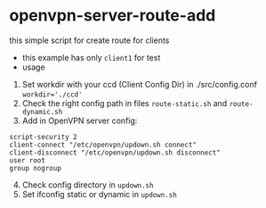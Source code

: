 # openvpn-server-route-add
this simple script for create route for clients

- this example has only `client1` for test
- usage
1) Set workdir with your ccd (Client Config Dir) in ./src/config.conf ```workdir='./ccd'```
2) Check the right config path in files `route-static.sh` and `route-dynamic.sh`
3) Add in OpenVPN server config:
```
script-security 2
client-connect "/etc/openvpn/updown.sh connect"
client-disconnect "/etc/openvpn/updown.sh disconnect"
user root
group nogroup
```
4) Check config directory in `updown.sh`
5) Set ifconfig static or dynamic in `updown.sh`